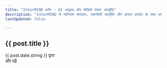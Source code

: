 ```yaml
---
title: "InterMIND ब्लॉग - AI अनुवाद और वीडियो संचार अंतर्दृष्टि"
description: "InterMIND से नवीनतम समाचार, तकनीकी अंतर्दृष्टि और उत्पाद अपडेट के साथ अपडेट रहें - वीडियो संचार के लिए AI-संचालित रियल-टाइम अनुवाद प्लेटफॉर्म।"
lastUpdated: false

---
```


<script setup>
import { data as posts } from './posts.data'
import { renderMarkdown } from 'shared/utils/markdown'
</script>

<!-- # ब्लॉग -->

<div class="mt-8">
  <article v-for="post of posts" :key="post.url" class="mb-6 pb-10 border-b border-gray-200 dark:border-gray-700 last:border-b-0">
    <h1>
      <a :href="post.url" class="text-[var(--vp-c-text-1)]" style="text-decoration: none">{{ post.title }}</a>
    </h1>
    <div class="text-[var(--vp-c-text-2)] text-sm mt-2 flex items-center flex-nowrap">
      <span>{{ post.date.string }}</span>
      <span v-if="post.author" class="ml-2 flex items-center flex-nowrap">द्वारा&nbsp;<span v-html="renderMarkdown(post.author)"></span></span>
    </div>
    <div class="text-[var(--vp-c-text-1)] mt-4 leading-relaxed" v-if="post.description" v-html="renderMarkdown(post.description)">
    </div>
    <a :href="post.url" class="text-[var(--vp-c-brand-1)] no-underline font-medium hover:underline mt-2 inline-block">और पढ़ें</a>
  </article>
</div>